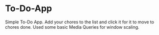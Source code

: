 # To-Do-App

Simple To-Do App. Add your chores to the list and click it for it to move to chores done. Used some basic Media Queries for window scaling.
